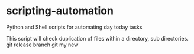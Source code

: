 # scripting-automation
Python and Shell scripts for automating day today tasks

This script will check duplication of files within a directory, sub directories.
git release branch
git my new
